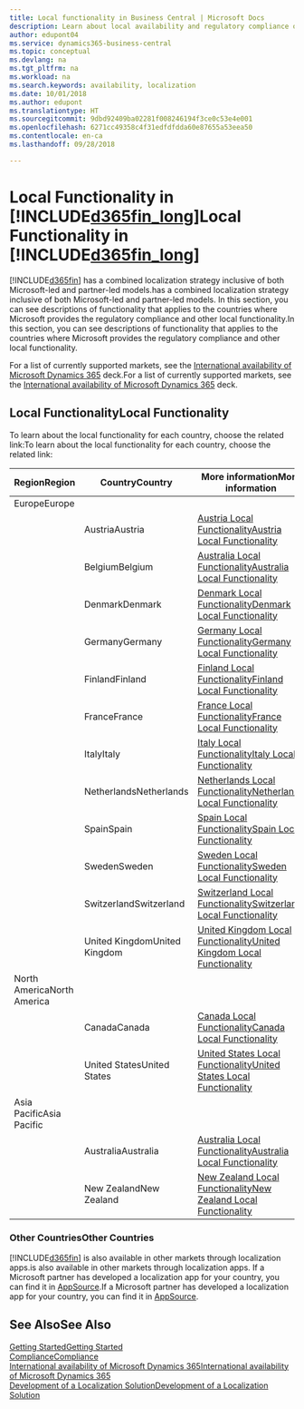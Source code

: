 ```yaml
---
title: Local functionality in Business Central | Microsoft Docs
description: Learn about local availability and regulatory compliance of Dynamics 365 Business Central.
author: edupont04
ms.service: dynamics365-business-central
ms.topic: conceptual
ms.devlang: na
ms.tgt_pltfrm: na
ms.workload: na
ms.search.keywords: availability, localization
ms.date: 10/01/2018
ms.author: edupont
ms.translationtype: HT
ms.sourcegitcommit: 9dbd92409ba02281f008246194f3ce0c53e4e001
ms.openlocfilehash: 6271cc49358c4f31edfdfdda60e87655a53eea50
ms.contentlocale: en-ca
ms.lasthandoff: 09/28/2018

---
```

# <a name="local-functionality-in-included365finlongincludesd365finlongmdmd"></a><span data-ttu-id="ce847-103">Local Functionality in [!INCLUDE[d365fin_long](includes/d365fin_long_md.md)]</span><span class="sxs-lookup"><span data-stu-id="ce847-103">Local Functionality in [!INCLUDE[d365fin_long](includes/d365fin_long_md.md)]</span></span>
[!INCLUDE[d365fin](includes/d365fin_md.md)] <span data-ttu-id="ce847-104">has a combined localization strategy inclusive of both Microsoft-led and partner-led models.</span><span class="sxs-lookup"><span data-stu-id="ce847-104">has a combined localization strategy inclusive of both Microsoft-led and partner-led models.</span></span> <span data-ttu-id="ce847-105">In this section, you can see descriptions of functionality that applies to the countries where Microsoft provides the regulatory compliance and other local functionality.</span><span class="sxs-lookup"><span data-stu-id="ce847-105">In this section, you can see descriptions of functionality that applies to the countries where Microsoft provides the regulatory compliance and other local functionality.</span></span>  

<span data-ttu-id="ce847-106">For a list of currently supported markets, see the [International availability of Microsoft Dynamics 365](https://docs.microsoft.com/en-us/dynamics365/get-started/availability) deck.</span><span class="sxs-lookup"><span data-stu-id="ce847-106">For a list of currently supported markets, see the [International availability of Microsoft Dynamics 365](https://docs.microsoft.com/en-us/dynamics365/get-started/availability) deck.</span></span>  

## <a name="local-functionality"></a><span data-ttu-id="ce847-107">Local Functionality</span><span class="sxs-lookup"><span data-stu-id="ce847-107">Local Functionality</span></span>
<span data-ttu-id="ce847-108">To learn about the local functionality for each country, choose the related link:</span><span class="sxs-lookup"><span data-stu-id="ce847-108">To learn about the local functionality for each country, choose the related link:</span></span>

| <span data-ttu-id="ce847-109">Region</span><span class="sxs-lookup"><span data-stu-id="ce847-109">Region</span></span> | <span data-ttu-id="ce847-110">Country</span><span class="sxs-lookup"><span data-stu-id="ce847-110">Country</span></span> | <span data-ttu-id="ce847-111">More information</span><span class="sxs-lookup"><span data-stu-id="ce847-111">More information</span></span> |
| --- | --- |--- |
| <span data-ttu-id="ce847-112">Europe</span><span class="sxs-lookup"><span data-stu-id="ce847-112">Europe</span></span> |  | |
|        | <span data-ttu-id="ce847-113">Austria</span><span class="sxs-lookup"><span data-stu-id="ce847-113">Austria</span></span> | [<span data-ttu-id="ce847-114">Austria Local Functionality</span><span class="sxs-lookup"><span data-stu-id="ce847-114">Austria Local Functionality</span></span>](localfunctionality/austria/austria-local-functionality.md) |
|        | <span data-ttu-id="ce847-115">Belgium</span><span class="sxs-lookup"><span data-stu-id="ce847-115">Belgium</span></span> |  [<span data-ttu-id="ce847-116">Australia Local Functionality</span><span class="sxs-lookup"><span data-stu-id="ce847-116">Australia Local Functionality</span></span>](localfunctionality/belgium/belgium-local-functionality.md) |
|        | <span data-ttu-id="ce847-117">Denmark</span><span class="sxs-lookup"><span data-stu-id="ce847-117">Denmark</span></span> | [<span data-ttu-id="ce847-118">Denmark Local Functionality</span><span class="sxs-lookup"><span data-stu-id="ce847-118">Denmark Local Functionality</span></span>](localfunctionality/denmark/denmark-local-functionality.md) |
|        | <span data-ttu-id="ce847-119">Germany</span><span class="sxs-lookup"><span data-stu-id="ce847-119">Germany</span></span> | [<span data-ttu-id="ce847-120">Germany Local Functionality</span><span class="sxs-lookup"><span data-stu-id="ce847-120">Germany Local Functionality</span></span>](localfunctionality/germany/germany-local-functionality.md) |
|        | <span data-ttu-id="ce847-121">Finland</span><span class="sxs-lookup"><span data-stu-id="ce847-121">Finland</span></span> | [<span data-ttu-id="ce847-122">Finland Local Functionality</span><span class="sxs-lookup"><span data-stu-id="ce847-122">Finland Local Functionality</span></span>](localfunctionality/finland/finland-local-functionality.md) |
|        | <span data-ttu-id="ce847-123">France</span><span class="sxs-lookup"><span data-stu-id="ce847-123">France</span></span> | [<span data-ttu-id="ce847-124">France Local Functionality</span><span class="sxs-lookup"><span data-stu-id="ce847-124">France Local Functionality</span></span>](localfunctionality/france/france-local-functionality.md) |
|        | <span data-ttu-id="ce847-125">Italy</span><span class="sxs-lookup"><span data-stu-id="ce847-125">Italy</span></span> | [<span data-ttu-id="ce847-126">Italy Local Functionality</span><span class="sxs-lookup"><span data-stu-id="ce847-126">Italy Local Functionality</span></span>](localfunctionality/italy/italy-local-functionality.md) |
|        | <span data-ttu-id="ce847-127">Netherlands</span><span class="sxs-lookup"><span data-stu-id="ce847-127">Netherlands</span></span> | [<span data-ttu-id="ce847-128">Netherlands Local Functionality</span><span class="sxs-lookup"><span data-stu-id="ce847-128">Netherlands Local Functionality</span></span>](localfunctionality/netherlands/netherlands-local-functionality.md) |
|        | <span data-ttu-id="ce847-129">Spain</span><span class="sxs-lookup"><span data-stu-id="ce847-129">Spain</span></span> | [<span data-ttu-id="ce847-130">Spain Local Functionality</span><span class="sxs-lookup"><span data-stu-id="ce847-130">Spain Local Functionality</span></span>](localfunctionality/spain/spain-local-functionality.md) |
|        | <span data-ttu-id="ce847-131">Sweden</span><span class="sxs-lookup"><span data-stu-id="ce847-131">Sweden</span></span> | [<span data-ttu-id="ce847-132">Sweden Local Functionality</span><span class="sxs-lookup"><span data-stu-id="ce847-132">Sweden Local Functionality</span></span>](localfunctionality/sweden/sweden-local-functionality.md) |
|        | <span data-ttu-id="ce847-133">Switzerland</span><span class="sxs-lookup"><span data-stu-id="ce847-133">Switzerland</span></span> | [<span data-ttu-id="ce847-134">Switzerland Local Functionality</span><span class="sxs-lookup"><span data-stu-id="ce847-134">Switzerland Local Functionality</span></span>](localfunctionality/switzerland/switzerland-local-functionality.md) |
|        | <span data-ttu-id="ce847-135">United Kingdom</span><span class="sxs-lookup"><span data-stu-id="ce847-135">United Kingdom</span></span> | [<span data-ttu-id="ce847-136">United Kingdom Local Functionality</span><span class="sxs-lookup"><span data-stu-id="ce847-136">United Kingdom Local Functionality</span></span>](localfunctionality/unitedkingdom/united-kingdom-local-functionality.md) |
| <span data-ttu-id="ce847-137">North America</span><span class="sxs-lookup"><span data-stu-id="ce847-137">North America</span></span> |       |  |
|               | <span data-ttu-id="ce847-138">Canada</span><span class="sxs-lookup"><span data-stu-id="ce847-138">Canada</span></span>|[<span data-ttu-id="ce847-139">Canada Local Functionality</span><span class="sxs-lookup"><span data-stu-id="ce847-139">Canada Local Functionality</span></span>](localfunctionality/canada/canada-local-functionality.md) |
|               | <span data-ttu-id="ce847-140">United States</span><span class="sxs-lookup"><span data-stu-id="ce847-140">United States</span></span>|[<span data-ttu-id="ce847-141">United States Local Functionality</span><span class="sxs-lookup"><span data-stu-id="ce847-141">United States Local Functionality</span></span>](localfunctionality/unitedstates/united-states-local-functionality.md) |
| <span data-ttu-id="ce847-142">Asia Pacific</span><span class="sxs-lookup"><span data-stu-id="ce847-142">Asia Pacific</span></span> |       |  |
|        | <span data-ttu-id="ce847-143">Australia</span><span class="sxs-lookup"><span data-stu-id="ce847-143">Australia</span></span> | [<span data-ttu-id="ce847-144">Australia Local Functionality</span><span class="sxs-lookup"><span data-stu-id="ce847-144">Australia Local Functionality</span></span>](localfunctionality/australia/australia-local-functionality.md) |
|        | <span data-ttu-id="ce847-145">New Zealand</span><span class="sxs-lookup"><span data-stu-id="ce847-145">New Zealand</span></span> | [<span data-ttu-id="ce847-146">New Zealand Local Functionality</span><span class="sxs-lookup"><span data-stu-id="ce847-146">New Zealand Local Functionality</span></span>](localfunctionality/newzealand/new-zealand-local-functionality.md) |

### <a name="other-countries"></a><span data-ttu-id="ce847-147">Other Countries</span><span class="sxs-lookup"><span data-stu-id="ce847-147">Other Countries</span></span>
[!INCLUDE[d365fin](includes/d365fin_md.md)] <span data-ttu-id="ce847-148">is also available in other markets through localization apps.</span><span class="sxs-lookup"><span data-stu-id="ce847-148">is also available in other markets through localization apps.</span></span> <span data-ttu-id="ce847-149">If a Microsoft partner has developed a localization app for your country, you can find it in [AppSource](https://appsource.microsoft.com/en-us/product/dynamics-365-business-central/).</span><span class="sxs-lookup"><span data-stu-id="ce847-149">If a Microsoft partner has developed a localization app for your country, you can find it in [AppSource](https://appsource.microsoft.com/en-us/product/dynamics-365-business-central/).</span></span>

## <a name="see-also"></a><span data-ttu-id="ce847-150">See Also</span><span class="sxs-lookup"><span data-stu-id="ce847-150">See Also</span></span>
[<span data-ttu-id="ce847-151">Getting Started</span><span class="sxs-lookup"><span data-stu-id="ce847-151">Getting Started</span></span>](product-get-started.md)  
[<span data-ttu-id="ce847-152">Compliance</span><span class="sxs-lookup"><span data-stu-id="ce847-152">Compliance</span></span>](compliance/compliance-overview.md)  
[<span data-ttu-id="ce847-153">International availability of Microsoft Dynamics 365</span><span class="sxs-lookup"><span data-stu-id="ce847-153">International availability of Microsoft Dynamics 365</span></span>](https://docs.microsoft.com/en-us/dynamics365/get-started/availability)  
[<span data-ttu-id="ce847-154">Development of a Localization Solution</span><span class="sxs-lookup"><span data-stu-id="ce847-154">Development of a Localization Solution</span></span>](/dynamics365/business-central/dev-itpro/developer/readiness/readiness-develop-localization)  

